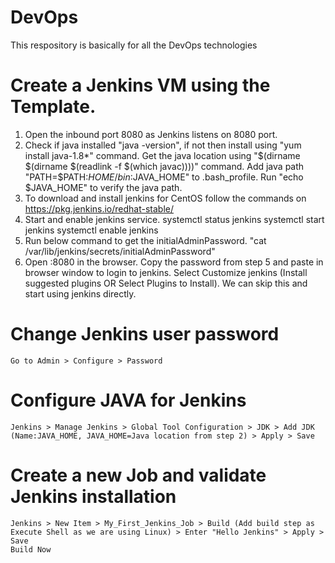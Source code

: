 # DevOps
This respository is basically for all the DevOps technologies

# Create a Jenkins VM using the Template.
1. Open the inbound port 8080 as Jenkins listens on 8080 port.
2. Check if java installed "java -version", if not then install using "yum install java-1.8*" command.
    Get the java location using "$(dirname $(dirname $(readlink -f $(which javac))))" command.
    Add java path "PATH=$PATH:$HOME/bin:$JAVA_HOME" to .bash_profile.
    Run "echo $JAVA_HOME" to verify the java path.
3. To download and install jenkins for CentOS follow the commands on https://pkg.jenkins.io/redhat-stable/ 
4. Start and enable jenkins service.
    systemctl status jenkins
    systemctl start jenkins
    systemctl enable jenkins
5. Run below command to get the initialAdminPassword.
    "cat /var/lib/jenkins/secrets/initialAdminPassword"
7. Open <Jenkins-public-IP>:8080 in the browser. Copy the password from step 5 and paste in browser window to login to jenkins.
    Select Customize jenkins (Install suggested plugins OR Select Plugins to Install). We can skip this and start using jenkins directly.

# Change Jenkins user password
    Go to Admin > Configure > Password

# Configure JAVA for Jenkins
    Jenkins > Manage Jenkins > Global Tool Configuration > JDK > Add JDK (Name:JAVA_HOME, JAVA_HOME=Java location from step 2) > Apply > Save

# Create a new Job and validate Jenkins installation
    Jenkins > New Item > My_First_Jenkins_Job > Build (Add build step as Execute Shell as we are using Linux) > Enter "Hello Jenkins" > Apply > Save
    Build Now
